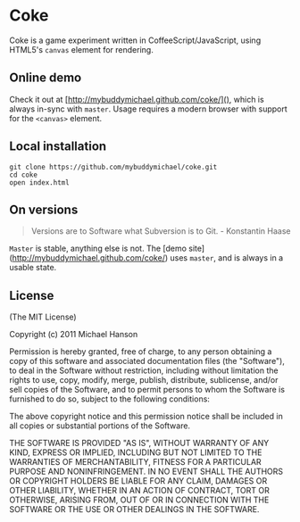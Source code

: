 Coke
====

Coke is a game experiment written in CoffeeScript/JavaScript, using HTML5's
`canvas` element for rendering.

## Online demo

Check it out at [http://mybuddymichael.github.com/coke/](), which is always
in-sync with `master`. Usage requires a modern browser with support for the
`<canvas>` element.

## Local installation

    git clone https://github.com/mybuddymichael/coke.git
    cd coke
    open index.html

## On versions

> Versions are to Software what Subversion is to Git. - Konstantin Haase

`Master` is stable, anything else is not. The [demo site]
(http://mybuddymichael.github.com/coke/) uses `master`, and is always in a
usable state.

## License

(The MIT License)

Copyright (c) 2011 Michael Hanson

Permission is hereby granted, free of charge, to any person obtaining a copy
of this software and associated documentation files (the "Software"), to deal
in the Software without restriction, including without limitation the rights
to use, copy, modify, merge, publish, distribute, sublicense, and/or sell
copies of the Software, and to permit persons to whom the Software is
furnished to do so, subject to the following conditions:

The above copyright notice and this permission notice shall be included in
all copies or substantial portions of the Software.

THE SOFTWARE IS PROVIDED "AS IS", WITHOUT WARRANTY OF ANY KIND, EXPRESS OR
IMPLIED, INCLUDING BUT NOT LIMITED TO THE WARRANTIES OF MERCHANTABILITY,
FITNESS FOR A PARTICULAR PURPOSE AND NONINFRINGEMENT. IN NO EVENT SHALL THE
AUTHORS OR COPYRIGHT HOLDERS BE LIABLE FOR ANY CLAIM, DAMAGES OR OTHER
LIABILITY, WHETHER IN AN ACTION OF CONTRACT, TORT OR OTHERWISE, ARISING FROM,
OUT OF OR IN CONNECTION WITH THE SOFTWARE OR THE USE OR OTHER DEALINGS IN
THE SOFTWARE.
